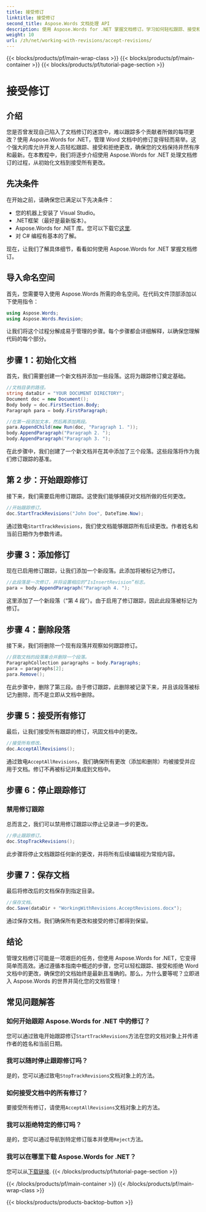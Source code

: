 ```yaml
---
title: 接受修订
linktitle: 接受修订
second_title: Aspose.Words 文档处理 API
description: 使用 Aspose.Words for .NET 掌握文档修订。学习如何轻松跟踪、接受和拒绝更改。提高您的文档管理技能。
weight: 10
url: /zh/net/working-with-revisions/accept-revisions/
---
```


{{< blocks/products/pf/main-wrap-class >}}
{{< blocks/products/pf/main-container >}}
{{< blocks/products/pf/tutorial-page-section >}}

# 接受修订

## 介绍

您是否曾发现自己陷入了文档修订的迷宫中，难以跟踪多个贡献者所做的每项更改？使用 Aspose.Words for .NET，管理 Word 文档中的修订变得轻而易举。这个强大的库允许开发人员轻松跟踪、接受和拒绝更改，确保您的文档保持井然有序和最新。在本教程中，我们将逐步介绍使用 Aspose.Words for .NET 处理文档修订的过程，从初始化文档到接受所有更改。

## 先决条件

在开始之前，请确保您已满足以下先决条件：

- 您的机器上安装了 Visual Studio。
- .NET框架（最好是最新版本）。
-  Aspose.Words for .NET 库。您可以下载它[这里](https://releases.aspose.com/words/net/).
- 对 C# 编程有基本的了解。

现在，让我们了解具体细节，看看如何使用 Aspose.Words for .NET 掌握文档修订。

## 导入命名空间

首先，您需要导入使用 Aspose.Words 所需的命名空间。在代码文件顶部添加以下使用指令：

```csharp
using Aspose.Words;
using Aspose.Words.Revision;
```

让我们将这个过程分解成易于管理的步骤。每个步骤都会详细解释，以确保您理解代码的每个部分。

## 步骤 1：初始化文档

首先，我们需要创建一个新文档并添加一些段落。这将为跟踪修订奠定基础。

```csharp
//文档目录的路径。
string dataDir = "YOUR DOCUMENT DIRECTORY";
Document doc = new Document();
Body body = doc.FirstSection.Body;
Paragraph para = body.FirstParagraph;

//在第一段添加文本，然后再添加两段。
para.AppendChild(new Run(doc, "Paragraph 1. "));
body.AppendParagraph("Paragraph 2. ");
body.AppendParagraph("Paragraph 3. ");
```

在此步骤中，我们创建了一个新文档并在其中添加了三个段落。这些段落将作为我们修订跟踪的基准。

## 第 2 步：开始跟踪修订

接下来，我们需要启用修订跟踪。这使我们能够捕获对文档所做的任何更改。

```csharp
//开始跟踪修订。
doc.StartTrackRevisions("John Doe", DateTime.Now);
```

通过致电`StartTrackRevisions`，我们使文档能够跟踪所有后续更改。作者姓名和当前日期作为参数传递。

## 步骤 3：添加修订

现在已启用修订跟踪，让我们添加一个新段落。此添加将被标记为修订。

```csharp
//此段落是一次修订，并将设置相应的“IsInsertRevision”标志。
para = body.AppendParagraph("Paragraph 4. ");
```

这里添加了一个新段落（“第 4 段”）。由于启用了修订跟踪，因此此段落被标记为修订。

## 步骤 4：删除段落

接下来，我们将删除一个现有段落并观察如何跟踪修订。

```csharp
//获取文档的段落集合并删除一个段落。
ParagraphCollection paragraphs = body.Paragraphs;
para = paragraphs[2];
para.Remove();
```

在此步骤中，删除了第三段。由于修订跟踪，此删除被记录下来，并且该段落被标记为删除，而不是立即从文档中删除。

## 步骤 5：接受所有修订

最后，让我们接受所有跟踪的修订，巩固文档中的更改。

```csharp
//接受所有修改。
doc.AcceptAllRevisions();
```

通过致电`AcceptAllRevisions`，我们确保所有更改（添加和删除）均被接受并应用于文档。修订不再被标记并集成到文档中。

## 步骤 6：停止跟踪修订

### 禁用修订跟踪

总而言之，我们可以禁用修订跟踪以停止记录进一步的更改。

```csharp
//停止跟踪修订。
doc.StopTrackRevisions();
```

此步骤将停止文档跟踪任何新的更改，并将所有后续编辑视为常规内容。

## 步骤 7：保存文档

最后将修改后的文档保存到指定目录。

```csharp
//保存文档。
doc.Save(dataDir + "WorkingWithRevisions.AcceptRevisions.docx");
```

通过保存文档，我们确保所有更改和接受的修订都得到保留。

## 结论

管理文档修订可能是一项艰巨的任务，但使用 Aspose.Words for .NET，它变得简单而高效。通过遵循本指南中概述的步骤，您可以轻松跟踪、接受和拒绝 Word 文档中的更改，确保您的文档始终是最新且准确的。那么，为什么要等呢？立即进入 Aspose.Words 的世界并简化您的文档管理！

## 常见问题解答

### 如何开始跟踪 Aspose.Words for .NET 中的修订？

您可以通过致电开始跟踪修订`StartTrackRevisions`方法在您的文档对象上并传递作者的姓名和当前日期。

### 我可以随时停止跟踪修订吗？

是的，您可以通过致电`StopTrackRevisions`文档对象上的方法。

### 如何接受文档中的所有修订？

要接受所有修订，请使用`AcceptAllRevisions`文档对象上的方法。

### 我可以拒绝特定的修订吗？

是的，您可以通过导航到特定修订版本并使用`Reject`方法。

### 我可以在哪里下载 Aspose.Words for .NET？

您可以从[下载链接](https://releases.aspose.com/words/net/).
{{< /blocks/products/pf/tutorial-page-section >}}

{{< /blocks/products/pf/main-container >}}
{{< /blocks/products/pf/main-wrap-class >}}

{{< blocks/products/products-backtop-button >}}
